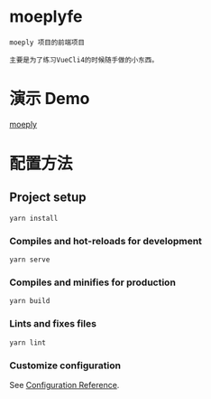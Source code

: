 # moeplyfe
```
moeply 项目的前端项目

主要是为了练习VueCli4的时候随手做的小东西。
```

# 演示 Demo
[moeply](https://moeply.raxianch.moe/)

# 配置方法
## Project setup
```
yarn install
```

### Compiles and hot-reloads for development
```
yarn serve
```

### Compiles and minifies for production
```
yarn build
```

### Lints and fixes files
```
yarn lint
```

### Customize configuration
See [Configuration Reference](https://cli.vuejs.org/config/).
